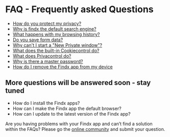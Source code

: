 # FAQ - Frequently asked Questions  

- [How do you protect my privacy?](/en/findxapps/faq/protectprivacy)
- [Why is findx the default search engine?](/en/findxapps/faq/findxdefault)
- [What happens with my browsing history?](/en/findxapps/faq/browsinghistory)
- [Do you save form data?](/en/findxapps/faq/formdata)
- [Why can't I start a "New Private window"?](/en/findxapps/faq/noprivatewindow)
- [What does the built-in Cookiecontrol do?](/en/findxapps/faq/cookiecontrol)
- [What does Privacontrol do?](/en/findxapps/faq/privacontrol)
- [Why is there a master password?](/en/findxapps/faq/masterpassword)
- [How do I remove the Findx app from my device](/en/findxapps/faq/howtoremovefindxapp)


## More questions will be answered soon - stay tuned
- How do I install the Findx apps?
- How can I make the Findx app the default browser?
- How can I update to the latest version of the Findx app?


Are you having problems with your Findx app and can’t find a solution within the FAQs? 
Please go the [online community](https://forum.privacore.com/index.php?p=/categories/findxapps) and submit your question.
